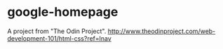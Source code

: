 # google-homepage
A project from "The Odin Project".
http://www.theodinproject.com/web-development-101/html-css?ref=lnav
